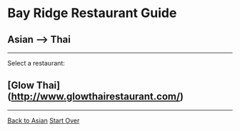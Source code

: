 # Bay Ridge Restaurant Guide
## Asian --> Thai
---
Select a restaurant:
## [Glow Thai] (http://www.glowthairestaurant.com/)
---
 [Back to Asian](../asian.md)
 [Start Over](../home.md)
